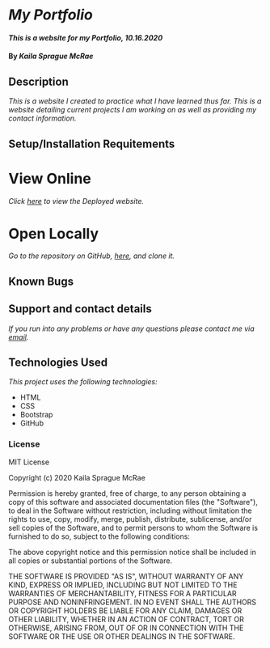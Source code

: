 # _My Portfolio_

#### _This is a website for my Portfolio, 10.16.2020_

#### By _**Kaila Sprague McRae**_

## Description

_This is a website I created to practice what I have learned thus far. This is a website detailing current projects I am working on as well as providing my contact information._

## Setup/Installation Requitements

# View Online

_Click [here](https://kaila-spraguemcrae.github.io/my-portfolio) to view the Deployed website._

# Open Locally

_Go to the repository on GitHub, [here](https://github.com/kaila-spraguemcrae/my-portfolio), and clone it._

## Known Bugs

## Support and contact details

_If you run into any problems or have any questions please contact me via [email](mailto:kaila.sprague@icloud.com)._

## Technologies Used

_This project uses the following technologies:_

- HTML
- CSS
- Bootstrap
- GitHub

### License

MIT License

Copyright (c) 2020 Kaila Sprague McRae

Permission is hereby granted, free of charge, to any person obtaining a copy
of this software and associated documentation files (the "Software"), to deal
in the Software without restriction, including without limitation the rights
to use, copy, modify, merge, publish, distribute, sublicense, and/or sell
copies of the Software, and to permit persons to whom the Software is
furnished to do so, subject to the following conditions:

The above copyright notice and this permission notice shall be included in all
copies or substantial portions of the Software.

THE SOFTWARE IS PROVIDED "AS IS", WITHOUT WARRANTY OF ANY KIND, EXPRESS OR
IMPLIED, INCLUDING BUT NOT LIMITED TO THE WARRANTIES OF MERCHANTABILITY,
FITNESS FOR A PARTICULAR PURPOSE AND NONINFRINGEMENT. IN NO EVENT SHALL THE
AUTHORS OR COPYRIGHT HOLDERS BE LIABLE FOR ANY CLAIM, DAMAGES OR OTHER
LIABILITY, WHETHER IN AN ACTION OF CONTRACT, TORT OR OTHERWISE, ARISING FROM,
OUT OF OR IN CONNECTION WITH THE SOFTWARE OR THE USE OR OTHER DEALINGS IN THE
SOFTWARE.